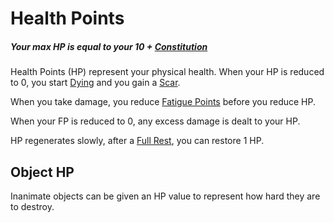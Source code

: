 # Health Points

##### Your max HP is equal to your 10 + [Constitution](../Chosen%20Statistics/Constitution.md)

Health Points (HP) represent your physical health. When your HP is reduced to 0, you start [Dying](../../Conditions/Dying.md) and you gain a [Scar](Scars.md).

When you take damage, you reduce [Fatigue Points](Fatigue%20Points.md) before you reduce HP.

When your FP is reduced to 0, any excess damage is dealt to your HP.

HP regenerates slowly, after a [Full Rest](../../Game%20Procedures/Resting.md#Full%20Rest), you can restore 1 HP.
## Object HP
Inanimate objects can be given an HP value to represent how hard they are to destroy.